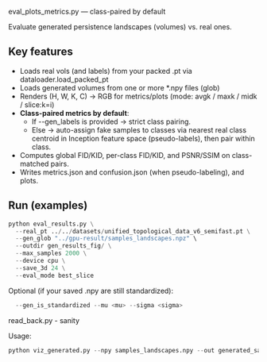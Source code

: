 eval_plots_metrics.py  — class-paired by default

Evaluate generated persistence landscapes (volumes) vs. real ones.

Key features
------------
- Loads real vols (and labels) from your packed .pt via dataloader.load_packed_pt
- Loads generated volumes from one or more *.npy files (glob)
- Renders (H, W, K, C) -> RGB for metrics/plots (mode: avgk / maxk / midk / slice:k=i)
- **Class-paired metrics by default**:
    * If --gen_labels is provided → strict class pairing.
    * Else → auto-assign fake samples to classes via nearest real class centroid
      in Inception feature space (pseudo-labels), then pair within class.
- Computes global FID/KID, per-class FID/KID, and PSNR/SSIM on class-matched pairs.
- Writes metrics.json and confusion.json (when pseudo-labeling), and plots.

Run (examples)
--------------
```python
python eval_results.py \
  --real_pt ../../datasets/unified_topological_data_v6_semifast.pt \
  --gen_glob "../gpu-result/samples_landscapes.npz" \
  --outdir gen_results_fig/ \
  --max_samples 2000 \
  --device cpu \
  --save_3d 24 \
  --eval_mode best_slice
```

Optional (if your saved .npy are still standardized):
```python
  --gen_is_standardized --mu <mu> --sigma <sigma>
```



read_back.py - sanity


Usage:

```python
python viz_generated.py --npy samples_landscapes.npy --out generated_samples
```
